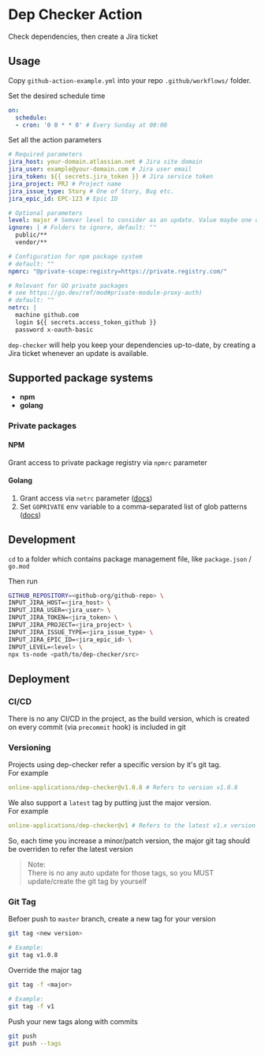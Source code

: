 # Dep Checker Action

Check dependencies, then create a Jira ticket

## Usage
Copy `github-action-example.yml` into your repo `.github/workflows/` folder.

Set the desired schedule time
```yaml
on:
  schedule:
  - cron: '0 0 * * 0' # Every Sunday at 00:00
```

Set all the action parameters
```yaml
# Required parameters
jira_host: your-domain.atlassian.net # Jira site domain
jira_user: example@your-domain.com # Jira user email
jira_token: ${{ secrets.jira_token }} # Jira service token
jira_project: PRJ # Project name
jira_issue_type: Story # One of Story, Bug etc.
jira_epic_id: EPC-123 # Epic ID

# Optional parameters
level: major # Semver level to consider as an update. Value maybe one of major|minor|patch, default: "major"
ignore: | # Folders to ignore, default: ""
  public/**
  vendor/**

# Configuration for npm package system
# default: ""
npmrc: "@private-scope:registry=https://private.registry.com/"

# Relevant for GO private packages
# see https://go.dev/ref/mod#private-module-proxy-auth)
# default: ""
netrc: |
  machine github.com
  login ${{ secrets.access_token_github }}
  password x-oauth-basic
```

`dep-checker` will help you keep your dependencies up-to-date, by creating a Jira ticket whenever an update is available.

## Supported package systems

- **npm**
- **golang**

### Private packages

#### NPM
Grant access to private package registry via `npmrc` parameter

#### Golang
1. Grant access via `netrc` parameter ([docs](https://go.dev/ref/mod#private-module-proxy-auth))
1. Set `GOPRIVATE` env variable to a comma-separated list of glob patterns ([docs](https://go.dev/ref/mod#:~:text=user%27s%20home%20directory.-,GOPRIVATE,-Comma%2Dseparated%20list))

## Development

`cd` to a folder which contains package management file, like `package.json` / `go.mod`

Then run
```sh
GITHUB_REPOSITORY=<github-org/github-repo> \
INPUT_JIRA_HOST=<jira_host> \
INPUT_JIRA_USER=<jira_user> \
INPUT_JIRA_TOKEN=<jira_token> \
INPUT_JIRA_PROJECT=<jira_project> \
INPUT_JIRA_ISSUE_TYPE=<jira_issue_type> \
INPUT_JIRA_EPIC_ID=<jira_epic_id> \
INPUT_LEVEL=<level> \
npx ts-node <path/to/dep-checker/src>
```

## Deployment

### CI/CD
There is no any CI/CD in the project, as the build version, which is created on every commit (via `precommit` hook) is included in git

### Versioning
Projects using dep-checker refer a specific version by it's git tag.  
For example
```yaml
online-applications/dep-checker@v1.0.8 # Refers to version v1.0.8
```

We also support a `latest` tag by putting just the major version.  
For example
```yaml
online-applications/dep-checker@v1 # Refers to the latest v1.x version
```

So, each time you increase a minor/patch version, the major git tag should be overriden to refer the latest version

> Note:  
> There is no any auto update for those tags, so you MUST update/create the git tag by yourself

### Git Tag
Befoer push to `master` branch, create a new tag for your version
```bash
git tag <new version>

# Example:
git tag v1.0.8
```

Override the major tag
```bash
git tag -f <major>

# Example:
git tag -f v1
```

Push your new tags along with commits
```bash
git push
git push --tags
```
